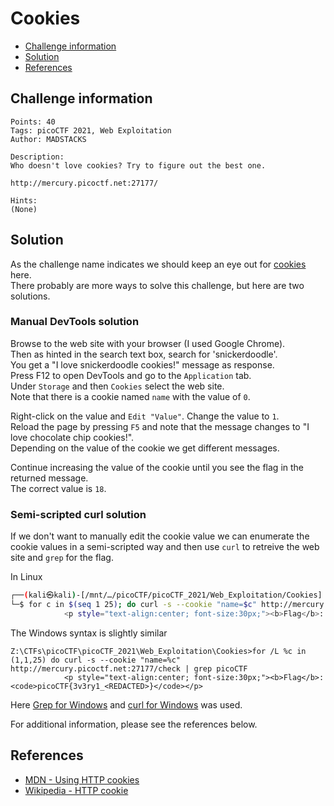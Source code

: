 # Cookies

- [Challenge information](#challenge-information)
- [Solution](#solution)
- [References](#references)

## Challenge information
```
Points: 40
Tags: picoCTF 2021, Web Exploitation
Author: MADSTACKS
 
Description:
Who doesn't love cookies? Try to figure out the best one. 

http://mercury.picoctf.net:27177/

Hints:
(None)
```

## Solution

As the challenge name indicates we should keep an eye out for [cookies](https://en.wikipedia.org/wiki/HTTP_cookie) here.  
There probably are more ways to solve this challenge, but here are two solutions.

### Manual DevTools solution

Browse to the web site with your browser (I used Google Chrome).  
Then as hinted in the search text box, search for 'snickerdoodle'.  
You get a "I love snickerdoodle cookies!" message as response.  
Press F12 to open DevTools and go to the `Application` tab.  
Under `Storage` and then `Cookies` select the web site.  
Note that there is a cookie named `name` with the value of `0`.

Right-click on the value and `Edit "Value"`. Change the value to `1`.  
Reload the page by pressing `F5` and note that the message changes to "I love chocolate chip cookies!".  
Depending on the value of the cookie we get different messages.

Continue increasing the value of the cookie until you see the flag in the returned message.  
The correct value is `18`.

### Semi-scripted curl solution

If we don't want to manually edit the cookie value we can enumerate the cookie values in a semi-scripted way and then use `curl` to retreive the web site and `grep` for the flag.

In Linux
```bash
┌──(kali㉿kali)-[/mnt/…/picoCTF/picoCTF_2021/Web_Exploitation/Cookies]
└─$ for c in $(seq 1 25); do curl -s --cookie "name=$c" http://mercury.picoctf.net:27177/check | grep picoCTF ; done
            <p style="text-align:center; font-size:30px;"><b>Flag</b>: <code>picoCTF{3v3ry1_<REDACTED>}</code></p>
```

The Windows syntax is slightly similar
```
Z:\CTFs\picoCTF\picoCTF_2021\Web_Exploitation\Cookies>for /L %c in (1,1,25) do curl -s --cookie "name=%c" http://mercury.picoctf.net:27177/check | grep picoCTF
            <p style="text-align:center; font-size:30px;"><b>Flag</b>: <code>picoCTF{3v3ry1_<REDACTED>}</code></p>
```

Here [Grep for Windows](https://gnuwin32.sourceforge.net/packages/grep.htm) and [curl for Windows](https://curl.se/windows/) was used.

For additional information, please see the references below.

## References

- [MDN - Using HTTP cookies](https://developer.mozilla.org/en-US/docs/Web/HTTP/Cookies)
- [Wikipedia - HTTP cookie](https://en.wikipedia.org/wiki/HTTP_cookie)
